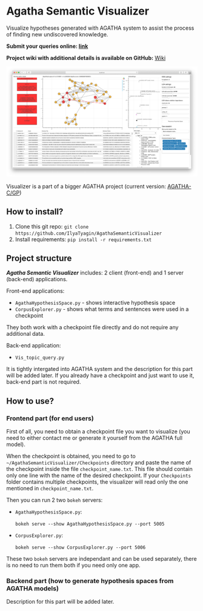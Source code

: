 # Agatha Semantic Visualizer

Visualize hypotheses generated with AGATHA system to assist the process of finding new undiscovered knowledge.

**Submit your queries online: [link](https://forms.gle/5rbEz4pLTfysfiFJ9)**

**Project wiki with additional details is available on GitHub:** [Wiki](https://github.com/IlyaTyagin/AgathaSemanticVisualizer/wiki)

![Agatha Semantic Visualizer working window][main_screenshot]

[main_screenshot]: https://github.com/IlyaTyagin/AgathaSemanticVisualizer/blob/main/ASV_image.png "AgathaHypothesisSpace main window"

Visualizer is a part of a bigger AGATHA project (current version: [AGATHA-C/GP](https://github.com/IlyaTyagin/AGATHA-C-GP))


## How to install?

1. Clone this git repo: `git clone https://github.com/IlyaTyagin/AgathaSemanticVisualizer`
2. Install requirements: `pip install -r requirements.txt`

## Project structure

___Agatha Semantic Visualizer___ includes: 2 client (front-end) and 1 server (back-end) applications.

Front-end applications:

* `AgathaHypothesisSpace.py` - shows interactive hypothesis space
* `CorpusExplorer.py` - shows what terms and sentences were used in a checkpoint

They both work with a checkpoint file directly and do not require any additional data.

Back-end application:

* `Vis_topic_query.py`

It is tightly intergated into AGATHA system and the description for this part will be added later.
If you already have a checkpoint and just want to use it, back-end part is not required.

## How to use?

### Frontend part (for end users)

First of all, you need to obtain a checkpoint file you want to visualize (you need to either contact me or generate it yourself from the AGATHA full model).

When the checkpoint is obtained, you need to go to `~/AgathaSemanticVisualizer/Checkpoints` directory and paste the name of the checkpoint inside the file `checkpoint_name.txt`. This file should contain only one line with the name of the desired checkpoint. If your `Checkpoints` folder contains multiple checkpoints, the visualizer will read only the one mentioned in `checkpoint_name.txt`.

Then you can run 2 two `bokeh` servers:

* `AgathaHypothesisSpace.py`:

  ```bokeh serve --show AgathaHypothesisSpace.py --port 5005```
  
* `CorpusExplorer.py`:

  ```bokeh serve --show CorpusExplorer.py --port 5006```

These two `bokeh` servers are independant and can be used separately, there is no need to run them both if you need only one app.

### Backend part (how to generate hypothesis spaces from AGATHA models)

Description for this part will be added later.
